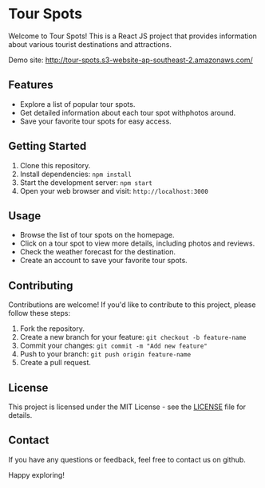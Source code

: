 # Tour Spots

Welcome to Tour Spots! This is a React JS project that provides information about various tourist destinations and attractions.

Demo site:
http://tour-spots.s3-website-ap-southeast-2.amazonaws.com/

## Features

- Explore a list of popular tour spots.
- Get detailed information about each tour spot withphotos around.
- Save your favorite tour spots for easy access.

## Getting Started

1. Clone this repository.
2. Install dependencies: `npm install`
3. Start the development server: `npm start`
4. Open your web browser and visit: `http://localhost:3000`

## Usage

- Browse the list of tour spots on the homepage.
- Click on a tour spot to view more details, including photos and reviews.
- Check the weather forecast for the destination.
- Create an account to save your favorite tour spots.

## Contributing

Contributions are welcome! If you'd like to contribute to this project, please follow these steps:

1. Fork the repository.
2. Create a new branch for your feature: `git checkout -b feature-name`
3. Commit your changes: `git commit -m "Add new feature"`
4. Push to your branch: `git push origin feature-name`
5. Create a pull request.

## License

This project is licensed under the MIT License - see the [LICENSE](LICENSE) file for details.

## Contact

If you have any questions or feedback, feel free to contact us on github.

Happy exploring!
